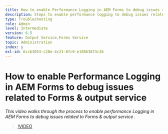 ```yaml
---
title: How to enable Performance Logging in AEM Forms to debug issues related to Forms and output service
description: Steps to enable performance logging to debug issues related to Forms or output service
type: Troubleshooting
role: Admin
level: Intermediate
version: 6.5
feature: Output Service,Forms Service
topic: Administration
index: y
exl-id: 6ccb3053-c28e-4c23-8fc0-e188b3873c36
---
```

# How to enable Performance Logging in AEM Forms to debug issues related to Forms & output service 

*This video walks through the process to enable performance Logging in AEM Forms to debug issues related to Forms & output service .*

>[!VIDEO](https://video.tv.adobe.com/v/335499?quality=12&learn=on)
